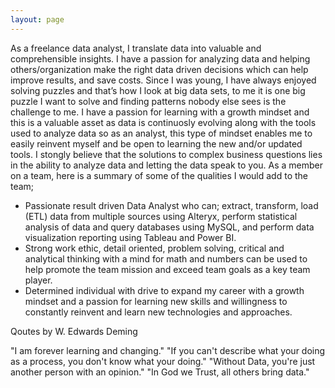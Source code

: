 ```yaml
---
layout: page
---
```

As a freelance data analyst, I translate data into valuable and comprehensible insights. I have a passion for analyzing data and helping others/organization make the right data driven decisions which can help improve results, and save costs. Since I was young, I have always enjoyed solving puzzles and that’s how I look at big data sets, to me it is one big puzzle I want to solve and finding patterns nobody else sees is the challenge to me. I have a passion for learning with a growth mindset and this is a valuable asset as data is continuosly evolving along with the tools used to analyze data so as an analyst, this type of mindset enables me to easily reinvent myself and be open to learning the new and/or updated tools. I stongly believe that the solutions to complex business questions lies in the ability to analyze data and letting the data speak to you. As a member on a team, here is a summary of some of the qualities I would add to the team;
- Passionate result driven Data Analyst who can; extract, transform, load (ETL) data from multiple sources using Alteryx, perform statistical analysis of data and query databases using MySQL, and perform data visualization reporting using Tableau and Power BI.
- Strong work ethic, detail oriented, problem solving, critical and analytical thinking with a mind for math and numbers can be used to help promote the team mission and exceed team goals as a key team player.
- Determined individual with drive to expand my career with a growth mindset and a passion for learning new skills and willingness to constantly reinvent and learn new technologies and approaches. 

Qoutes by W. Edwards Deming

"I am forever learning and changing." "If you can't describe what your doing as a process, you don't know what your doing." "Without Data, you're just another person with an opinion." "In God we Trust, all others bring data."

